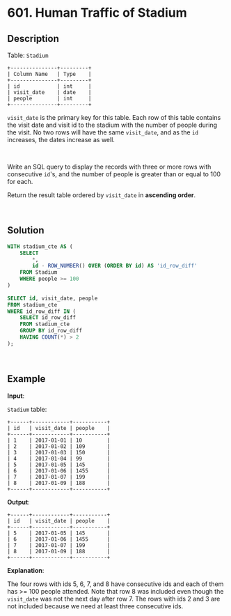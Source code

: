 # 601. Human Traffic of Stadium

## Description

Table: `Stadium`
```
+---------------+---------+
| Column Name   | Type    |
+---------------+---------+
| id            | int     |
| visit_date    | date    |
| people        | int     |
+---------------+---------+
```
`visit_date` is the primary key for this table. 
Each row of this table contains the visit date and visit id to the stadium with the number of people during the visit.
No two rows will have the same `visit_date`, and as the `id` increases, the dates increase as well.

<br>

Write an SQL query to display the records with three or more rows with consecutive `id`'s, and the number of people is greater than or equal to 100 for each.

Return the result table ordered by `visit_date` in **ascending order**.

<br>

## Solution

```sql
WITH stadium_cte AS (
    SELECT 
        *,
        id - ROW_NUMBER() OVER (ORDER BY id) AS 'id_row_diff'
    FROM Stadium
    WHERE people >= 100
)
    
SELECT id, visit_date, people
FROM stadium_cte
WHERE id_row_diff IN (
    SELECT id_row_diff
    FROM stadium_cte
    GROUP BY id_row_diff
    HAVING COUNT(*) > 2
);
```

<br>

## Example

**Input**:

`Stadium` table:
```
+------+------------+-----------+
| id   | visit_date | people    |
+------+------------+-----------+
| 1    | 2017-01-01 | 10        |
| 2    | 2017-01-02 | 109       |
| 3    | 2017-01-03 | 150       |
| 4    | 2017-01-04 | 99        |
| 5    | 2017-01-05 | 145       |
| 6    | 2017-01-06 | 1455      |
| 7    | 2017-01-07 | 199       |
| 8    | 2017-01-09 | 188       |
+------+------------+-----------+
```
**Output**: 
```
+------+------------+-----------+
| id   | visit_date | people    |
+------+------------+-----------+
| 5    | 2017-01-05 | 145       |
| 6    | 2017-01-06 | 1455      |
| 7    | 2017-01-07 | 199       |
| 8    | 2017-01-09 | 188       |
+------+------------+-----------+
```
**Explanation**:

The four rows with ids 5, 6, 7, and 8 have consecutive ids and each of them has >= 100 people attended. 
Note that row 8 was included even though the `visit_date` was not the next day after row 7.
The rows with ids 2 and 3 are not included because we need at least three consecutive ids.
